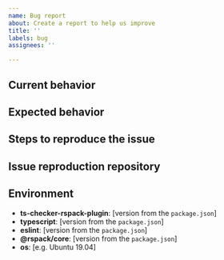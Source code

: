 ```yaml
---
name: Bug report
about: Create a report to help us improve
title: ''
labels: bug
assignees: ''

---
```


## Current behavior
<!-- Describe how the issue manifests. -->

## Expected behavior
<!-- Describe what the desired behavior would be. -->

## Steps to reproduce the issue
<!-- Describe how we can reproduce this problem step by step. -->

## Issue reproduction repository
<!-- Location of a (minimal) repository that demonstrates the issue. -->

## Environment
 - **ts-checker-rspack-plugin**: [version from the `package.json`]
 - **typescript**: [version from the `package.json`]
 - **eslint**: [version from the `package.json`]
 - **@rspack/core**: [version from the `package.json`]
 - **os**: [e.g. Ubuntu 19.04]
